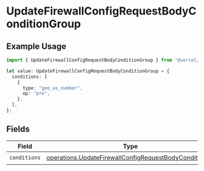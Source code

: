 # UpdateFirewallConfigRequestBodyConditionGroup

## Example Usage

```typescript
import { UpdateFirewallConfigRequestBodyConditionGroup } from "@vercel/sdk/models/operations/updatefirewallconfig.js";

let value: UpdateFirewallConfigRequestBodyConditionGroup = {
  conditions: [
    {
      type: "geo_as_number",
      op: "pre",
    },
  ],
};
```

## Fields

| Field                                                                                                                          | Type                                                                                                                           | Required                                                                                                                       | Description                                                                                                                    |
| ------------------------------------------------------------------------------------------------------------------------------ | ------------------------------------------------------------------------------------------------------------------------------ | ------------------------------------------------------------------------------------------------------------------------------ | ------------------------------------------------------------------------------------------------------------------------------ |
| `conditions`                                                                                                                   | [operations.UpdateFirewallConfigRequestBodyConditions](../../models/operations/updatefirewallconfigrequestbodyconditions.md)[] | :heavy_check_mark:                                                                                                             | N/A                                                                                                                            |
